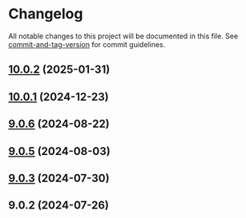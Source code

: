# Changelog

All notable changes to this project will be documented in this file. See [commit-and-tag-version](https://github.com/absolute-version/commit-and-tag-version) for commit guidelines.

## [10.0.2](https://github.com/haxtheweb/hax11ty/compare/v10.0.1...v10.0.2) (2025-01-31)

## [10.0.1](https://github.com/haxtheweb/hax11ty/compare/v9.0.6...v10.0.1) (2024-12-23)

## [9.0.6](https://github.com/haxtheweb/hax11ty/compare/v9.0.5...v9.0.6) (2024-08-22)

## [9.0.5](https://github.com/haxtheweb/hax11ty/compare/v9.0.3...v9.0.5) (2024-08-03)

## [9.0.3](https://github.com/haxtheweb/hax11ty/compare/v9.0.2...v9.0.3) (2024-07-30)

## 9.0.2 (2024-07-26)
